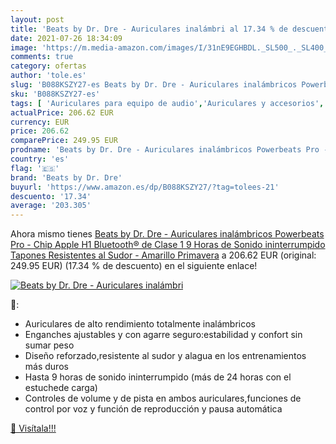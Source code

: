 ```yaml
---
layout: post
title: 'Beats by Dr. Dre - Auriculares inalámbri al 17.34 % de descuento'
date: 2021-07-26 18:34:09
image: 'https://m.media-amazon.com/images/I/31nE9EGHBDL._SL500_._SL400_.jpg'
comments: true
category: ofertas
author: 'tole.es'
slug: 'B088KSZY27-es Beats by Dr. Dre - Auriculares inalámbricos Powerbeats Pro...'
sku: 'B088KSZY27-es'
tags: [ 'Auriculares para equipo de audio','Auriculares y accesorios','Electrónica','apple','beats by dr. dre', ]
actualPrice: 206.62 EUR
currency: EUR
price: 206.62
comparePrice: 249.95 EUR
prodname: 'Beats by Dr. Dre - Auriculares inalámbricos Powerbeats Pro - Chip Apple H1  Bluetooth® de Clase 1  9 Horas de Sonido ininterrumpido  Tapones Resistentes al Sudor - Amarillo Primavera'
country: 'es'
flag: '🇪🇸'
brand: 'Beats by Dr. Dre'
buyurl: 'https://www.amazon.es/dp/B088KSZY27/?tag=tolees-21'
descuento: '17.34'
average: '203.305'
---
```


Ahora mismo tienes [Beats by Dr. Dre - Auriculares inalámbricos Powerbeats Pro - Chip Apple H1  Bluetooth® de Clase 1  9 Horas de Sonido ininterrumpido  Tapones Resistentes al Sudor - Amarillo Primavera](https://www.amazon.es/dp/B088KSZY27/?tag=tolees-21) a 206.62 EUR (original: 249.95 EUR) (17.34 %  de descuento) en el siguiente enlace!

[![Beats by Dr. Dre - Auriculares inalámbri](https://m.media-amazon.com/images/I/31nE9EGHBDL._SL500_._SL400_.jpg)](https://www.amazon.es/dp/B088KSZY27/?tag=tolees-21)

🔎:

- Auriculares de alto rendimiento totalmente inalámbricos
- Enganches ajustables y con agarre seguro:estabilidad y confort sin sumar peso
- Diseño reforzado,resistente al sudor y alagua en los entrenamientos más duros
- Hasta 9 horas de sonido ininterrumpido (más de 24 horas con el estuchede carga)
- Controles de volume y de pista en ambos auriculares,funciones de control por voz y función de reproducción y pausa automática

[🛒 Visítala!!!](https://www.amazon.es/dp/B088KSZY27/?tag=tolees-21)
